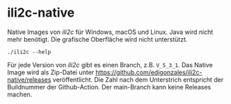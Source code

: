 # ili2c-native

Native Images von _ili2c_ für Windows, macOS und Linux. Java wird nicht mehr benötigt. Die grafische Oberfläche wird nicht unterstützt.

```
./ili2c --help
```

Für jede Version von _ili2c_ gibt es einen Branch, z.B. `V_5_3_1`. Das Native Image wird als Zip-Datei unter https://github.com/edigonzales/ili2c-native/releases veröffentlicht. Die Zahl nach dem Unterstrich entspricht der Buildnummer der Github-Action. Der main-Branch kann keine Releases machen.